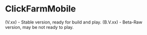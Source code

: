# ClickFarmMobile
 (V.xx) - Stable version, ready for build and play.
 (B.V.xx) - Beta-Raw version, may be not ready to play.
